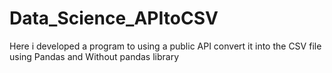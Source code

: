 # Data_Science_APItoCSV
Here i developed a program to using a public API convert it into the CSV file using Pandas and Without pandas library
